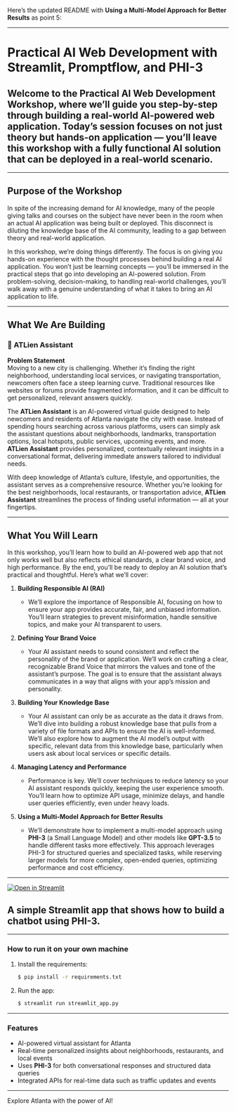 Here’s the updated README with **Using a Multi-Model Approach for Better Results** as point 5:

---

# Practical AI Web Development with Streamlit, Promptflow, and PHI-3

## Welcome to the Practical AI Web Development Workshop, where we’ll guide you step-by-step through building a real-world AI-powered web application. Today’s session focuses on not just theory but hands-on application — you’ll leave this workshop with a fully functional AI solution that can be deployed in a real-world scenario.

---

## Purpose of the Workshop

In spite of the increasing demand for AI knowledge, many of the people giving talks and courses on the subject have never been in the room when an actual AI application was being built or deployed. This disconnect is diluting the knowledge base of the AI community, leading to a gap between theory and real-world application.

In this workshop, we’re doing things differently. The focus is on giving you hands-on experience with the thought processes behind building a real AI application. You won’t just be learning concepts — you’ll be immersed in the practical steps that go into developing an AI-powered solution. From problem-solving, decision-making, to handling real-world challenges, you’ll walk away with a genuine understanding of what it takes to bring an AI application to life.

---

## What We Are Building

### 🍑 ATLien Assistant

**Problem Statement**  
Moving to a new city is challenging. Whether it’s finding the right neighborhood, understanding local services, or navigating transportation, newcomers often face a steep learning curve. Traditional resources like websites or forums provide fragmented information, and it can be difficult to get personalized, relevant answers quickly.

The **ATLien Assistant** is an AI-powered virtual guide designed to help newcomers and residents of Atlanta navigate the city with ease. Instead of spending hours searching across various platforms, users can simply ask the assistant questions about neighborhoods, landmarks, transportation options, local hotspots, public services, upcoming events, and more. **ATLien Assistant** provides personalized, contextually relevant insights in a conversational format, delivering immediate answers tailored to individual needs.

With deep knowledge of Atlanta’s culture, lifestyle, and opportunities, the assistant serves as a comprehensive resource. Whether you’re looking for the best neighborhoods, local restaurants, or transportation advice, **ATLien Assistant** streamlines the process of finding useful information — all at your fingertips.

---

## What You Will Learn

In this workshop, you’ll learn how to build an AI-powered web app that not only works well but also reflects ethical standards, a clear brand voice, and high performance. By the end, you’ll be ready to deploy an AI solution that’s practical and thoughtful. Here’s what we’ll cover:

1. **Building Responsible AI (RAI)**
   - We’ll explore the importance of Responsible AI, focusing on how to ensure your app provides accurate, fair, and unbiased information. You’ll learn strategies to prevent misinformation, handle sensitive topics, and make your AI transparent to users.

2. **Defining Your Brand Voice**
   - Your AI assistant needs to sound consistent and reflect the personality of the brand or application. We’ll work on crafting a clear, recognizable Brand Voice that mirrors the values and tone of the assistant’s purpose. The goal is to ensure that the assistant always communicates in a way that aligns with your app’s mission and personality.

3. **Building Your Knowledge Base**
   - Your AI assistant can only be as accurate as the data it draws from. We’ll dive into building a robust knowledge base that pulls from a variety of file formats and APIs to ensure the AI is well-informed. We’ll also explore how to augment the AI model’s output with specific, relevant data from this knowledge base, particularly when users ask about local services or specific details.

4. **Managing Latency and Performance**
   - Performance is key. We’ll cover techniques to reduce latency so your AI assistant responds quickly, keeping the user experience smooth. You’ll learn how to optimize API usage, minimize delays, and handle user queries efficiently, even under heavy loads.

5. **Using a Multi-Model Approach for Better Results**
   - We’ll demonstrate how to implement a multi-model approach using **PHI-3** (a Small Language Model) and other models like **GPT-3.5** to handle different tasks more effectively. This approach leverages PHI-3 for structured queries and specialized tasks, while reserving larger models for more complex, open-ended queries, optimizing performance and cost efficiency.

---

[![Open in Streamlit](https://static.streamlit.io/badges/streamlit_badge_black_white.svg)](https://chatbot-template.streamlit.app/)

## A simple Streamlit app that shows how to build a chatbot using **PHI-3**.

---

### How to run it on your own machine

1. Install the requirements:

   ```bash
   $ pip install -r requirements.txt
   ```

2. Run the app:

   ```bash
   $ streamlit run streamlit_app.py
   ```

---

### Features

- AI-powered virtual assistant for Atlanta
- Real-time personalized insights about neighborhoods, restaurants, and local events
- Uses **PHI-3** for both conversational responses and structured data queries
- Integrated APIs for real-time data such as traffic updates and events

---

Explore Atlanta with the power of AI!
